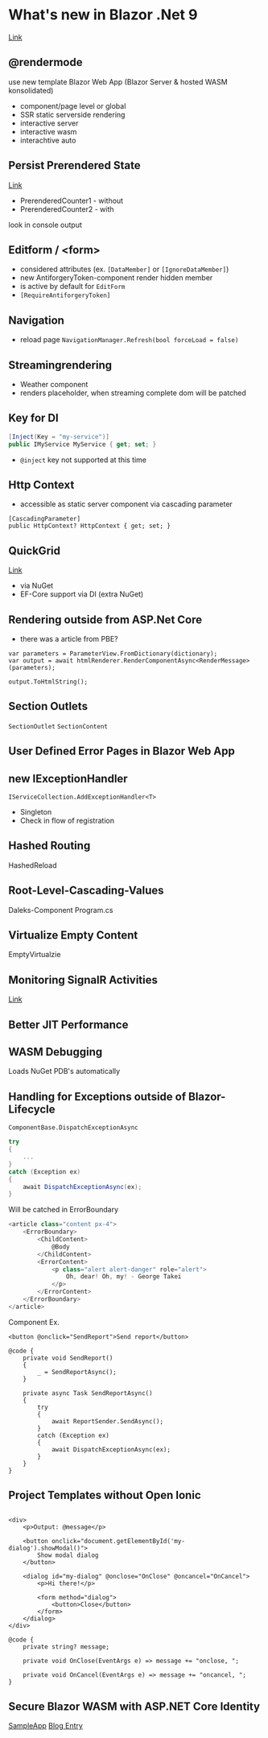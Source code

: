 # What's new in Blazor .Net 9
[Link](https://learn.microsoft.com/de-de/aspnet/core/release-notes/aspnetcore-8.0?view=aspnetcore-8.0)

## @rendermode

use new template Blazor Web App (Blazor Server & hosted WASM konsolidated)

- component/page level or global
- SSR static serverside rendering
- interactive server
- interactive wasm
- interachtive auto

## Persist Prerendered State

[Link](https://learn.microsoft.com/de-de/aspnet/core/blazor/components/prerender?view=aspnetcore-8.0&viewFallbackFrom=aspnetcore-3.0&preserve-view=true#persist-prerendered-state)

+ PrerenderedCounter1 - without
+ PrerenderedCounter2 - with

look in console output

## Editform / \<form>

- considered attributes (ex. `[DataMember]` or `[IgnoreDataMember]`)
- new AntiforgeryToken-component render hidden member
- is active by default for `EditForm`
- `[RequireAntiforgeryToken]`


## Navigation

- reload page `NavigationManager.Refresh(bool forceLoad = false)`

## Streamingrendering

- Weather component
- renders placeholder, when streaming complete dom will be patched

## Key for DI

```cs
[Inject(Key = "my-service")]
public IMyService MyService { get; set; }
```
- `@inject` key not supported at this time

## Http Context

- accessible as static server component via cascading parameter
```
[CascadingParameter]
public HttpContext? HttpContext { get; set; }
```

## QuickGrid

[Link](https://learn.microsoft.com/de-de/aspnet/core/blazor/components/quickgrid?preserve-view=true&view=aspnetcore-8.0)
- via NuGet
- EF-Core support via DI (extra NuGet)

## Rendering outside from ASP.Net Core

- there was a article from PBE?
```
var parameters = ParameterView.FromDictionary(dictionary);
var output = await htmlRenderer.RenderComponentAsync<RenderMessage>(parameters);

output.ToHtmlString();
```

## Section Outlets

`SectionOutlet` `SectionContent`

## User Defined Error Pages in Blazor Web App

## new IExceptionHandler

`IServiceCollection.AddExceptionHandler<T>`
- Singleton
- Check in flow of registration

## Hashed Routing

HashedReload

## Root-Level-Cascading-Values

Daleks-Component
Program.cs

## Virtualize Empty Content

EmptyVirtualzie

## Monitoring SignalR Activities

[Link](https://learn.microsoft.com/de-de/aspnet/core/blazor/fundamentals/signalr?preserve-view=true&view=aspnetcore-8.0#monitor-server-side-circuit-activity)

## Better JIT Performance

## WASM Debugging

Loads NuGet PDB's automatically

## Handling for Exceptions outside of Blazor-Lifecycle

`ComponentBase.DispatchExceptionAsync`

```cs
try
{
    ...
}
catch (Exception ex)
{
    await DispatchExceptionAsync(ex);
}
```
Will be catched in ErrorBoundary
```cs
<article class="content px-4">
    <ErrorBoundary>
        <ChildContent>
            @Body
        </ChildContent>
        <ErrorContent>
            <p class="alert alert-danger" role="alert">
                Oh, dear! Oh, my! - George Takei
            </p>
        </ErrorContent>
    </ErrorBoundary>
</article>
```
Component Ex.
```
<button @onclick="SendReport">Send report</button>

@code {
    private void SendReport()
    {
        _ = SendReportAsync();
    }

    private async Task SendReportAsync()
    {
        try
        {
            await ReportSender.SendAsync();
        }
        catch (Exception ex)
        {
            await DispatchExceptionAsync(ex);
        }
    }
}
```

## Project Templates without Open Ionic

## <dialog> button support

```
<div>
    <p>Output: @message</p>

    <button onclick="document.getElementById('my-dialog').showModal()">
        Show modal dialog
    </button>

    <dialog id="my-dialog" @onclose="OnClose" @oncancel="OnCancel">
        <p>Hi there!</p>

        <form method="dialog">
            <button>Close</button>
        </form>
    </dialog>
</div>

@code {
    private string? message;

    private void OnClose(EventArgs e) => message += "onclose, ";

    private void OnCancel(EventArgs e) => message += "oncancel, ";
}
```

## Secure Blazor WASM with ASP.NET Core Identity

[SampleApp](https://learn.microsoft.com/de-de/aspnet/core/blazor/security/webassembly/standalone-with-identity?preserve-view=true&view=aspnetcore-8.0)
[Blog Entry](https://devblogs.microsoft.com/dotnet/whats-new-with-identity-in-dotnet-8/#the-blazor-identity-ui)


